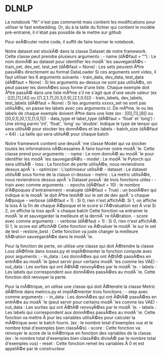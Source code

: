 # DLNLP
Le notebook "ftt" n'est pas commenté mais contient les modifications pour utiliser le fast embedding. Or, du à la taille du fichier qui contient le modèle pré-entrainé, il n'était pas possible de le mettre sur github

Pour exÃ©cuter notre code, il suffit de faire tourner le notebook.

Notre dataset est stockÃ© dans la classe Dataset de notre framework.
Cette classe peut prendre plusieurs arguments :
	- name (dÃ©faut = "") : 
		Le nom donnÃ© au dataset pour identifier les modÃ¨les sauvegardÃ©s
	- train_set, dev_set, test_set (dÃ©faut = None) :
		Les sets peuvent Ãªtre passÃ©s directement au format DataLoader
		Si ces arguments sont vides, il faut utiliser les 6 arguments suivants
	- train_data, dev_data, test_data (dÃ©faut = None) :
		Si les arguments au-dessus ne sont pas utilisÃ©s, on peut passer les donnÃ©es sous forme d'une liste.
		Chaque exemple doit Ãªtre passÃ© dans une liste mÃªme s'il ne s'agit que d'une seule valeur
		(ex : [[2],[1],[4]] ou [[1.2,1.7],[0.3,0.9],[2.1,0.5]])
	- train_labels, dev_labels, test_labels (dÃ©faut = None) :
		Si les arguments xxxxx_set ne sont pas utilisÃ©s, on passe les labels avec ces arguments ci.
		De mÃªme, le ou les labels de chaque exemple doivent Ãªtre dans une liste
		(ex : [[0],[1],[8]] ou [[0,0,1],[0,1,1],[1,0,1]])
	- data_type et label_type (dÃ©faut = 'float' et 'long') :
		Une string parmi 'int', 'float', 'long' ou 'double'.
		Indique le type de tensor qui sera utilisÃ© pour stocker les donnÃ©es et les labels
	- batch_size (dÃ©faut = 64) :
		La taille qui sera utilisÃ© pour chaque batch


Notre framework contient une deuxiÃ¨me classe Model qui va stocker toutes les informations nÃ©cessaires
Ã  faire tourner notre modÃ¨le.
Cette classe prend pour arguments :
	- name :
		Le nom donnÃ© au modÃ¨le pour identifier les modÃ¨les sauvegardÃ©s
	- model :
		Le modÃ¨le Pytorch qui sera utilisÃ©
	- loss :
		La fonction de perte utilisÃ©e, nous reviendrons dessus aprÃ¨s
	- optimizer :
		L'optimiseur utilisÃ©
	- dataset :
		Le dataset utilisÃ© sous forme de la classe ci-dessus
	- metric :
		La metric utilisÃ©e, nous reviendrons dessus aprÃ¨s
Dataset possÃ¨de trois fonctions utiles :
	- train avec comme arguments :
		- epochs (dÃ©faut = 10) : 
			le nombre d'Ã©poques d'entrainement
		- evaluate (dÃ©faut = True) : 
			un boolÃ©en qui indique si le modÃ¨le doit Ãªtre testÃ© sur le set de dev aprÃ¨s chaque Ã©poque
		- verbose (dÃ©faut = 1) : 
			Si 0, rien n'est affichÃ©. 
			Si 1, on affiche la loss Ã  la fin de chaque Ã©poque et le score si l'Ã©valuation est Ã  vrai
			Si 2, on affiche la loss aprÃ¨s chaque batch
		Cette fonction va entrainer le modÃ¨le et sauvegarder la meilleure et la derniÃ¨re itÃ©ration.
	- score avec comme arguments :
		- verbose (dÃ©faut = 1) :
			Si 0, rien n'est affichÃ©.
			Si 1, le score est affichÃ©
		Cette fonction va Ã©valuer le modÃ¨le sur le set de test
	- restore_best :
		Cette fonction va juste charger la meilleure itÃ©ration sauvegardÃ©e dans le modÃ¨le.
	
	
Pour la fonction de perte, on utilise une classe qui doit Ã©tendre la classe Loss dÃ©finie dans losses.py
et implÃ©menter la fonction compute avec pour arguments :
	- in_data :
		Les donnÃ©es qui ont Ã©tÃ© passÃ©es en entrÃ©e au modÃ¨le (peut servir pour certains modÃ¨les comme les VAE)
	- out_data :
		Les sorties qui ont Ã©tÃ© renvoyÃ©es par le modÃ¨le.
	- labels :
		Les labels qui correspondent aux donnÃ©es passÃ©es au modÃ¨le.
Cette fonction doit renvoyer la perte.


Pour la mÃ©trique, on utilise une classe qui doit Ã©tendre la classe Metric dÃ©finie dans metrics.py
et implÃ©menter trois fonctions :
	- step avec comme arguments :
		- in_data :
		Les donnÃ©es qui ont Ã©tÃ© passÃ©es en entrÃ©e au modÃ¨le (peut servir pour certains modÃ¨les comme les VAE)
		- out_data :
			Les sorties qui ont Ã©tÃ© renvoyÃ©es par le modÃ¨le.
		- labels :
			Les labels qui correspondent aux donnÃ©es passÃ©es au modÃ¨le.
		Cette fonction va mettre Ã  jour les variables utilisÃ©es pour calculer la mÃ©trique avec le batch fourni.
		(ex : le nombre total d'exemples vus et le nombre total d'exemples bien classÃ©s)
	- score :
		Cette fonction va renvoyer le score de la mÃ©trique en fonction des variables de la classe.
		(ex : le nombre total d'exemples bien classÃ©s divisÃ© par le nombre total d'exemples vus)
	- reset :
		Cette fonction remet les variables Ã  0 et est appelÃ©e par le constructeur
